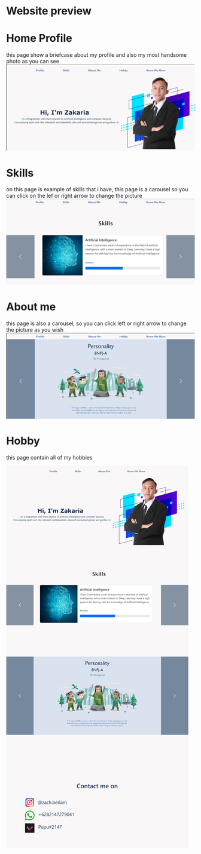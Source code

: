 # Website preview
# Home Profile
this page show a briefcase about my profile and also my most handsome photo as you can see
![img1](https://github.com/ZakariaBerlam/Website-Profile/blob/master/home%20Profile.png)
# Skills
on this page is example of skills that i have, this page is a carousel so you can click on the lef or right arrow to change the picture
![img1](https://github.com/ZakariaBerlam/Website-Profile/blob/master/Skill%20page.png)
# About me
this page is also a carousel, so you can click left or right arrow to change the picture as you wish
![img1](https://github.com/ZakariaBerlam/Website-Profile/blob/master/About%20us.png)
# Hobby
this page contain all of my hobbies

![img1](https://github.com/ZakariaBerlam/Website-Profile/blob/master/Preview.png)
